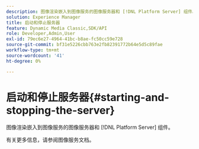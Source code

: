 ```yaml
---
description: 图像渲染嵌入到图像服务的图像服务器和 [!DNL Platform Server] 组件。
solution: Experience Manager
title: 启动和停止服务器
feature: Dynamic Media Classic,SDK/API
role: Developer,Admin,User
exl-id: 79ec6e27-4964-41bc-b8ae-fc50cc59e728
source-git-commit: bf31e5226cbb763e2fb82391772b64e5d5c89fae
workflow-type: tm+mt
source-wordcount: '41'
ht-degree: 0%

---
```


# 启动和停止服务器{#starting-and-stopping-the-server}

图像渲染嵌入到图像服务的图像服务器和 [!DNL Platform Server] 组件。

有关更多信息，请参阅图像服务文档。
